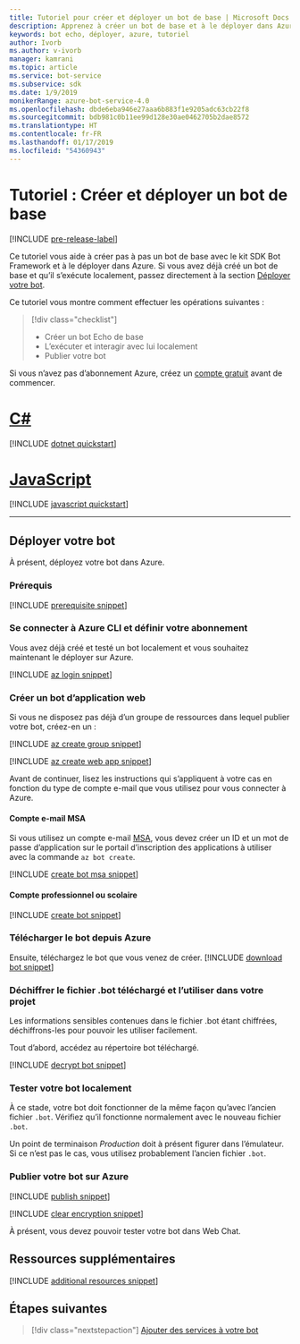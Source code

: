 ```yaml
---
title: Tutoriel pour créer et déployer un bot de base | Microsoft Docs
description: Apprenez à créer un bot de base et à le déployer dans Azure.
keywords: bot echo, déployer, azure, tutoriel
author: Ivorb
ms.author: v-ivorb
manager: kamrani
ms.topic: article
ms.service: bot-service
ms.subservice: sdk
ms.date: 1/9/2019
monikerRange: azure-bot-service-4.0
ms.openlocfilehash: dbde6eba946e27aaa6b883f1e9205adc63cb22f8
ms.sourcegitcommit: bdb981c0b11ee99d128e30ae0462705b2dae8572
ms.translationtype: HT
ms.contentlocale: fr-FR
ms.lasthandoff: 01/17/2019
ms.locfileid: "54360943"
---
```

# <a name="tutorial-create-and-deploy-a-basic-bot"></a>Tutoriel : Créer et déployer un bot de base

[!INCLUDE [pre-release-label](../includes/pre-release-label.md)]

Ce tutoriel vous aide à créer pas à pas un bot de base avec le kit SDK Bot Framework et à le déployer dans Azure. Si vous avez déjà créé un bot de base et qu’il s’exécute localement, passez directement à la section [Déployer votre bot](#deploy-your-bot).

Ce tutoriel vous montre comment effectuer les opérations suivantes :

> [!div class="checklist"]
> * Créer un bot Echo de base
> * L’exécuter et interagir avec lui localement
> * Publier votre bot

Si vous n’avez pas d’abonnement Azure, créez un [compte gratuit](https://azure.microsoft.com/free/?WT.mc_id=A261C142F) avant de commencer.

# <a name="ctabcsharp"></a>[C#](#tab/csharp)

[!INCLUDE [dotnet quickstart](~/includes/quickstart-dotnet.md)]

# <a name="javascripttabjavascript"></a>[JavaScript](#tab/javascript)

[!INCLUDE [javascript quickstart](~/includes/quickstart-javascript.md)]

---

## <a name="deploy-your-bot"></a>Déployer votre bot

À présent, déployez votre bot dans Azure.

### <a name="prerequisites"></a>Prérequis

[!INCLUDE [prerequisite snippet](~/includes/deploy/snippet-prerequisite.md)]

### <a name="login-to-azure-cli-and-set-your-subscription"></a>Se connecter à Azure CLI et définir votre abonnement

Vous avez déjà créé et testé un bot localement et vous souhaitez maintenant le déployer sur Azure.

[!INCLUDE [az login snippet](~/includes/deploy/snippet-az-login.md)]

### <a name="create-a-web-app-bot"></a>Créer un bot d’application web

Si vous ne disposez pas déjà d’un groupe de ressources dans lequel publier votre bot, créez-en un :

[!INCLUDE [az create group snippet](~/includes/deploy/snippet-az-create-group.md)]

[!INCLUDE [az create web app snippet](~/includes/deploy/snippet-create-web-app.md)]

Avant de continuer, lisez les instructions qui s’appliquent à votre cas en fonction du type de compte e-mail que vous utilisez pour vous connecter à Azure.

#### <a name="msa-email-account"></a>Compte e-mail MSA

Si vous utilisez un compte e-mail [MSA](https://en.wikipedia.org/wiki/Microsoft_account), vous devez créer un ID et un mot de passe d’application sur le portail d’inscription des applications à utiliser avec la commande `az bot create`.

[!INCLUDE [create bot msa snippet](~/includes/deploy/snippet-create-bot-msa.md)]

#### <a name="business-or-school-account"></a>Compte professionnel ou scolaire

[!INCLUDE [create bot snippet](~/includes/deploy/snippet-create-bot.md)]

### <a name="download-the-bot-from-azure"></a>Télécharger le bot depuis Azure

Ensuite, téléchargez le bot que vous venez de créer. 
[!INCLUDE [download bot snippet](~/includes/deploy/snippet-download-bot.md)]

### <a name="decrypt-the-downloaded-bot-file-and-use-in-your-project"></a>Déchiffrer le fichier .bot téléchargé et l’utiliser dans votre projet

Les informations sensibles contenues dans le fichier .bot étant chiffrées, déchiffrons-les pour pouvoir les utiliser facilement. 

Tout d’abord, accédez au répertoire bot téléchargé.

[!INCLUDE [decrypt bot snippet](~/includes/deploy/snippet-decrypt-bot.md)]

### <a name="test-your-bot-locally"></a>Tester votre bot localement

À ce stade, votre bot doit fonctionner de la même façon qu’avec l’ancien fichier `.bot`. Vérifiez qu’il fonctionne normalement avec le nouveau fichier `.bot`.

Un point de terminaison *Production* doit à présent figurer dans l’émulateur. Si ce n’est pas le cas, vous utilisez probablement l’ancien fichier `.bot`.

### <a name="publish-your-bot-to-azure"></a>Publier votre bot sur Azure

<!-- TODO: re-encrypt your .bot file? -->

[!INCLUDE [publish snippet](~/includes/deploy/snippet-publish.md)]

<!-- TODO: If we tell them to re-encrypt, this step is not necessary. -->

[!INCLUDE [clear encryption snippet](~/includes/deploy/snippet-clear-encryption.md)]

À présent, vous devez pouvoir tester votre bot dans Web Chat.

## <a name="additional-resources"></a>Ressources supplémentaires

[!INCLUDE [additional resources snippet](~/includes/deploy/snippet-additional-resources.md)]

## <a name="next-steps"></a>Étapes suivantes
> [!div class="nextstepaction"]
> [Ajouter des services à votre bot](bot-builder-tutorial-add-qna.md)

